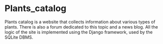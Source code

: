 # Plants_catalog
Plants catalog is a website that collects information about various types of plants. There is also a forum dedicated to this topic and a news blog. All the logic of the site is implemented using the Django framework, used by the SQLite DBMS.
